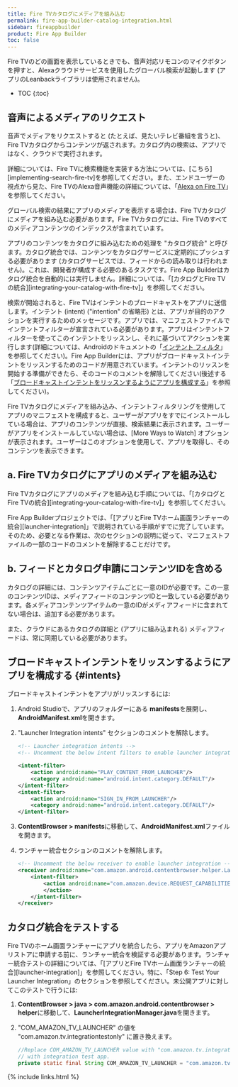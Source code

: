 ```yaml
---
title: Fire TVカタログにメディアを組み込む
permalink: fire-app-builder-catalog-integration.html
sidebar: fireappbuilder
product: Fire App Builder
toc: false
---
```


Fire TVのどの画面を表示しているときでも、音声対応リモコンのマイクボタンを押すと、Alexaクラウドサービスを使用したグローバル検索が起動します (アプリのLeanbackライブラリは使用されません)。

* TOC
{:toc}

## 音声によるメディアのリクエスト

音声でメディアをリクエストすると (たとえば、見たいテレビ番組を言うと)、Fire TVカタログからコンテンツが返されます。カタログ内の検索は、アプリではなく、クラウドで実行されます。 

詳細については、Fire TVに検索機能を実装する方法については、[こちら][implementing-search-fire-tv]を参照してください。また、エンドユーザーの視点から見た、Fire TVのAlexa音声機能の詳細については、「[Alexa on Fire TV](https://www.amazon.com/gp/help/customer/display.html?nodeId=201859020)」を参照してください。

グローバル検索の結果にアプリのメディアを表示する場合は、Fire TVカタログにメディアを組み込む必要があります。Fire TVカタログには、Fire TVのすべてのメディアコンテンツのインデックスが含まれています。 

アプリのコンテンツをカタログに組み込むための処理を "カタログ統合" と呼びます。カタログ統合では、コンテンツをカタログサービスに定期的にプッシュする必要があります (カタログサービスでは、フィードからの読み取りは行われません)。これは、開発者が構成する必要のあるタスクです。Fire App Builderはカタログ統合を自動的には実行しません。詳細については、「[カタログとFire TVの統合][integrating-your-catalog-with-fire-tv]」を参照してください。

検索が開始されると、Fire TVはインテントのブロードキャストをアプリに送信します。インテント (intent) ("intention" の省略形) とは、アプリが目的のアクションを実行するためのメッセージです。アプリでは、マニフェストファイルでインテントフィルターが宣言されている必要があります。アプリはインテントフィルターを使ってこのインテントをリッスンし、それに基づいてアクションを実行します(詳細については、Androidのドキュメントの「[インテント フィルタ](https://developer.android.com/guide/topics/manifest/manifest-intro.html#ifs)」を参照してください)。Fire App Builderには、アプリがブロードキャストインテントをリッスンするためのコードが用意されています。インテントのリッスンを開始する準備ができたら、そのコードのコメントを解除してください(後述する「[ブロードキャストインテントをリッスンするようにアプリを構成する](#intents)」を参照してください)。

Fire TVカタログにメディアを組み込み、インテントフィルタリングを使用してアプリのマニフェストを構成すると、ユーザーがアプリをすでにインストールしている場合は、アプリのコンテンツが直接、検索結果に表示されます。ユーザーがアプリをインストールしていない場合は、[More Ways to Watch] オプションが表示されます。ユーザーはこのオプションを使用して、アプリを取得し、そのコンテンツを表示できます。


## a. Fire TVカタログにアプリのメディアを組み込む

Fire TVカタログにアプリのメディアを組み込む手順については、「[カタログとFire TVの統合][integrating-your-catalog-with-fire-tv]」を参照してください。

Fire App Builderプロジェクトでは、「[アプリとFire TVホーム画面ランチャーの統合][launcher-integration]」で説明されている手順がすでに完了しています。そのため、必要となる作業は、次のセクションの説明に従って、マニフェストファイルの一部のコードのコメントを解除することだけです。

## b. フィードとカタログ申請にコンテンツIDを含める

カタログの詳細には、コンテンツアイテムごとに一意のIDが必要です。この一意のコンテンツIDは、メディアフィードのコンテンツIDと一致している必要があります。各メディアコンテンツアイテムの一意のIDがメディアフィードに含まれてない場合は、追加する必要があります。 

また、クラウドにあるカタログの詳細と (アプリに組み込まれる) メディアフィードは、常に同期している必要があります。

## ブロードキャストインテントをリッスンするようにアプリを構成する {#intents}

ブロードキャストインテントをアプリがリッスンするには:

1.  Android Studioで、アプリのフォルダーにある **manifests**を展開し、**AndroidManifest.xml**を開きます。
2.  "Launcher Integration intents" セクションのコメントを解除します。
    
    ```xml
    <!-- Launcher integration intents -->
    <!-- Uncomment the below intent filters to enable launcher integration -->
    
    <intent-filter>
        <action android:name="PLAY_CONTENT_FROM_LAUNCHER"/>
        <category android:name="android.intent.category.DEFAULT"/>
    </intent-filter>
    <intent-filter>
        <action android:name="SIGN_IN_FROM_LAUNCHER"/>
        <category android:name="android.intent.category.DEFAULT"/>
    </intent-filter>
    ```
    
3.  **ContentBrowser > manifests**に移動して、**AndroidManifest.xml**ファイルを開きます。
4.  ランチャー統合セクションのコメントを解除します。
    
    ```xml
    <!-- Uncomment the below receiver to enable launcher integration -->
    <receiver android:name="com.amazon.android.contentbrowser.helper.LauncherIntegrationBroadcastReceiver" >
        <intent-filter>
            <action android:name="com.amazon.device.REQUEST_CAPABILITIES" >
            </action>
        </intent-filter>
    </receiver>
    ```

## カタログ統合をテストする

Fire TVのホーム画面ランチャーにアプリを統合したら、アプリをAmazonアプリストアに申請する前に、ランチャー統合を検証する必要があります。ランチャー統合テストの詳細については、「[アプリとFire TVホーム画面ランチャーの統合][launcher-integration]」を参照してください。特に、「Step 6: Test Your Launcher Integration」のセクションを参照してください。未公開アプリに対してこのテストで行うには:

1.  **ContentBrowser > java > com.amazon.android.contentbrowser > helper**に移動して、**LauncherIntegrationManager.java**を開きます。
2.  "COM_AMAZON_TV_LAUNCHER" の値を "com.amazon.tv.integrationtestonly" に置き換えます。

    ```java
    //Replace COM_AMAZON_TV_LAUNCHER value with "com.amazon.tv.integrationtestonly" when testing
    // with integration test app.
    private static final String COM_AMAZON_TV_LAUNCHER = "com.amazon.tv.integrationtestonly";
    ```

{% include links.html %}
